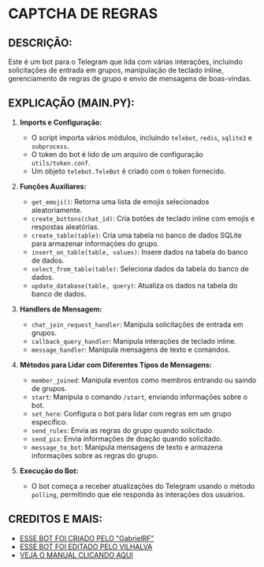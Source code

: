 # CAPTCHA DE REGRAS
## DESCRIÇÃO:
Este é um bot para o Telegram que lida com várias interações, incluindo solicitações de entrada em grupos, manipulação de teclado inline, gerenciamento de regras de grupo e envio de mensagens de boas-vindas.

## EXPLICAÇÃO (MAIN.PY):
1. **Imports e Configuração:**
   - O script importa vários módulos, incluindo `telebot`, `redis`, `sqlite3` e `subprocess`.
   - O token do bot é lido de um arquivo de configuração `utils/token.conf`.
   - Um objeto `telebot.TeleBot` é criado com o token fornecido.

2. **Funções Auxiliares:**
   - `get_emoji()`: Retorna uma lista de emojis selecionados aleatoriamente.
   - `create_buttons(chat_id)`: Cria botões de teclado inline com emojis e respostas aleatórias.
   - `create_table(table)`: Cria uma tabela no banco de dados SQLite para armazenar informações do grupo.
   - `insert_on_table(table, values)`: Insere dados na tabela do banco de dados.
   - `select_from_table(table)`: Seleciona dados da tabela do banco de dados.
   - `update_database(table, query)`: Atualiza os dados na tabela do banco de dados.

3. **Handlers de Mensagem:**
   - `chat_join_request_handler`: Manipula solicitações de entrada em grupos.
   - `callback_query_handler`: Manipula interações de teclado inline.
   - `message_handler`: Manipula mensagens de texto e comandos.
   
4. **Métodos para Lidar com Diferentes Tipos de Mensagens:**
   - `member_joined`: Manipula eventos como membros entrando ou saindo de grupos.
   - `start`: Manipula o comando `/start`, enviando informações sobre o bot.
   - `set_here`: Configura o bot para lidar com regras em um grupo específico.
   - `send_rules`: Envia as regras do grupo quando solicitado.
   - `send_pix`: Envia informações de doação quando solicitado.
   - `message_to_bot`: Manipula mensagens de texto e armazena informações sobre as regras do grupo.

5. **Execução do Bot:**
   - O bot começa a receber atualizações do Telegram usando o método `polling`, permitindo que ele responda às interações dos usuários.

## CREDITOS E MAIS:
* [ESSE BOT FOI CRIADO PELO "GabrielRF"](https://github.com/GabrielRF/RegrasRobot)
* [ESSE BOT FOI EDITADO PELO VILHALVA](https://github.com/VILHALVA)
* [VEJA O MANUAL CLICANDO AQUI](./MANUAL.md)